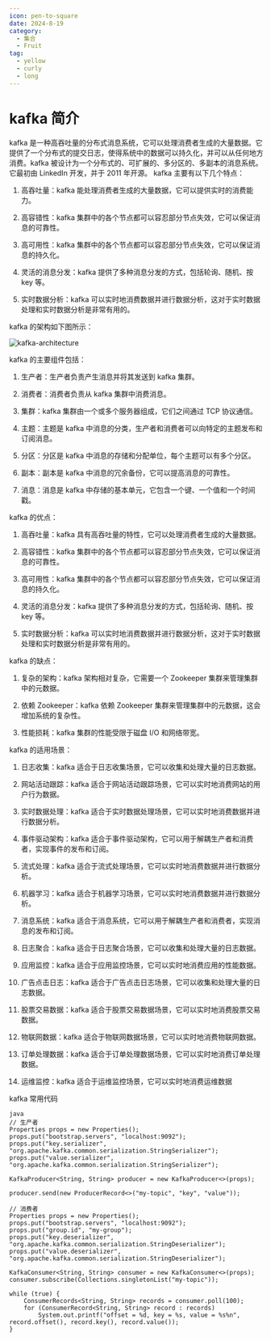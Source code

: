 ```yaml
---
icon: pen-to-square
date: 2024-8-19
category:
  - 集合
  - Fruit
tag:
  - yellow
  - curly
  - long
---
```


# kafka 简介
kafka 是一种高吞吐量的分布式消息系统，它可以处理消费者生成的大量数据。它提供了一个分布式的提交日志，使得系统中的数据可以持久化，并可以从任何地方消费。kafka 被设计为一个分布式的、可扩展的、多分区的、多副本的消息系统。它最初由 LinkedIn 开发，并于 2011 年开源。
kafka 主要有以下几个特点：

1. 高吞吐量：kafka 能处理消费者生成的大量数据，它可以提供实时的消费能力。

2. 高容错性：kafka 集群中的各个节点都可以容忍部分节点失效，它可以保证消息的可靠性。

3. 高可用性：kafka 集群中的各个节点都可以容忍部分节点失效，它可以保证消息的持久化。

4. 灵活的消息分发：kafka 提供了多种消息分发的方式，包括轮询、随机、按 key 等。

5. 实时数据分析：kafka 可以实时地消费数据并进行数据分析，这对于实时数据处理和实时数据分析是非常有用的。

kafka 的架构如下图所示：

![kafka-architecture](https://kafka.apache.org/21/images/kafka_architecture.png)

kafka 的主要组件包括：

1. 生产者：生产者负责产生消息并将其发送到 kafka 集群。

2. 消费者：消费者负责从 kafka 集群中消费消息。

3. 集群：kafka 集群由一个或多个服务器组成，它们之间通过 TCP 协议通信。

4. 主题：主题是 kafka 中消息的分类，生产者和消费者可以向特定的主题发布和订阅消息。

5. 分区：分区是 kafka 中消息的存储和分配单位，每个主题可以有多个分区。

6. 副本：副本是 kafka 中消息的冗余备份，它可以提高消息的可靠性。

7. 消息：消息是 kafka 中存储的基本单元，它包含一个键、一个值和一个时间戳。

kafka 的优点：

1. 高吞吐量：kafka 具有高吞吐量的特性，它可以处理消费者生成的大量数据。

2. 高容错性：kafka 集群中的各个节点都可以容忍部分节点失效，它可以保证消息的可靠性。

3. 高可用性：kafka 集群中的各个节点都可以容忍部分节点失效，它可以保证消息的持久化。

4. 灵活的消息分发：kafka 提供了多种消息分发的方式，包括轮询、随机、按 key 等。

5. 实时数据分析：kafka 可以实时地消费数据并进行数据分析，这对于实时数据处理和实时数据分析是非常有用的。

kafka 的缺点：

1. 复杂的架构：kafka 架构相对复杂，它需要一个 Zookeeper 集群来管理集群中的元数据。

2. 依赖 Zookeeper：kafka 依赖 Zookeeper 集群来管理集群中的元数据，这会增加系统的复杂性。

3. 性能损耗：kafka 集群的性能受限于磁盘 I/O 和网络带宽。

kafka 的适用场景：

1. 日志收集：kafka 适合于日志收集场景，它可以收集和处理大量的日志数据。

2. 网站活动跟踪：kafka 适合于网站活动跟踪场景，它可以实时地消费网站的用户行为数据。

3. 实时数据处理：kafka 适合于实时数据处理场景，它可以实时地消费数据并进行数据分析。

4. 事件驱动架构：kafka 适合于事件驱动架构，它可以用于解耦生产者和消费者，实现事件的发布和订阅。

5. 流式处理：kafka 适合于流式处理场景，它可以实时地消费数据并进行数据分析。
6. 机器学习：kafka 适合于机器学习场景，它可以实时地消费数据并进行数据分析。
7. 消息系统：kafka 适合于消息系统，它可以用于解耦生产者和消费者，实现消息的发布和订阅。
8. 日志聚合：kafka 适合于日志聚合场景，它可以收集和处理大量的日志数据。
9. 应用监控：kafka 适合于应用监控场景，它可以实时地消费应用的性能数据。
10. 广告点击日志：kafka 适合于广告点击日志场景，它可以收集和处理大量的日志数据。
11. 股票交易数据：kafka 适合于股票交易数据场景，它可以实时地消费股票交易数据。
12. 物联网数据：kafka 适合于物联网数据场景，它可以实时地消费物联网数据。
13. 订单处理数据：kafka 适合于订单处理数据场景，它可以实时地消费订单处理数据。
14. 运维监控：kafka 适合于运维监控场景，它可以实时地消费运维数据

kafka 常用代码
```
java
// 生产者
Properties props = new Properties();
props.put("bootstrap.servers", "localhost:9092");
props.put("key.serializer", "org.apache.kafka.common.serialization.StringSerializer");
props.put("value.serializer", "org.apache.kafka.common.serialization.StringSerializer");

KafkaProducer<String, String> producer = new KafkaProducer<>(props);

producer.send(new ProducerRecord<>("my-topic", "key", "value"));

// 消费者
Properties props = new Properties();
props.put("bootstrap.servers", "localhost:9092");
props.put("group.id", "my-group");
props.put("key.deserializer", "org.apache.kafka.common.serialization.StringDeserializer");
props.put("value.deserializer", "org.apache.kafka.common.serialization.StringDeserializer");

KafkaConsumer<String, String> consumer = new KafkaConsumer<>(props);
consumer.subscribe(Collections.singletonList("my-topic"));

while (true) {
    ConsumerRecords<String, String> records = consumer.poll(100);
    for (ConsumerRecord<String, String> record : records)
        System.out.printf("offset = %d, key = %s, value = %s%n", record.offset(), record.key(), record.value());
}
```
